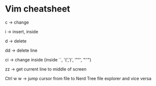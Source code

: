 # Vim cheatsheet

c -> change 

i -> insert, inside

d -> delete

dd -> delete line

ci -> change inside (inside \`\`, '(',')', '""', "''")

zz -> get current line to middle of screen

Ctrl w w -> jump cursor from file to Nerd Tree file explorer and vice versa